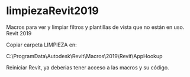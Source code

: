 # limpiezaRevit2019
Macros para ver y limpiar filtros y plantillas de vista que no están en uso. Revit 2019

Copiar carpeta LIMPIEZA en:

C:\ProgramData\Autodesk\Revit\Macros\2019\Revit\AppHookup

Reiniciar Revit, ya deberias tener acceso a las macros y su código.
